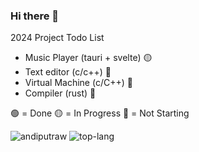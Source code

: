 ### Hi there 👋

<!--
**andiputraw/andiputraw** is a ✨ _special_ ✨ repository because its `README.md` (this file) appears on your GitHub profile.

Here are some ideas to get you started:

- 🔭 I’m currently working on ...
- 🌱 I’m currently learning ...
- 👯 I’m looking to collaborate on ...
- 🤔 I’m looking for help with ...
- 💬 Ask me about ...
- 📫 How to reach me: ...
- 😄 Pronouns: ...
- ⚡ Fun fact: ...
-->

2024 Project Todo List
- Music Player (tauri + svelte) 🟡
- Text editor (c/c++) 🔴
- Virtual Machine (c/C++) 🔴
- Compiler (rust) 🔴

🟢 = Done
🟡 = In Progress
🔴 = Not Starting

![andiputraw](https://github-readme-stats.vercel.app/api?username=andiputraw&show_icons=true&theme=radical)
![top-lang](https://github-readme-stats.vercel.app/api/top-langs/?username=andiputraw&layout=compact)

